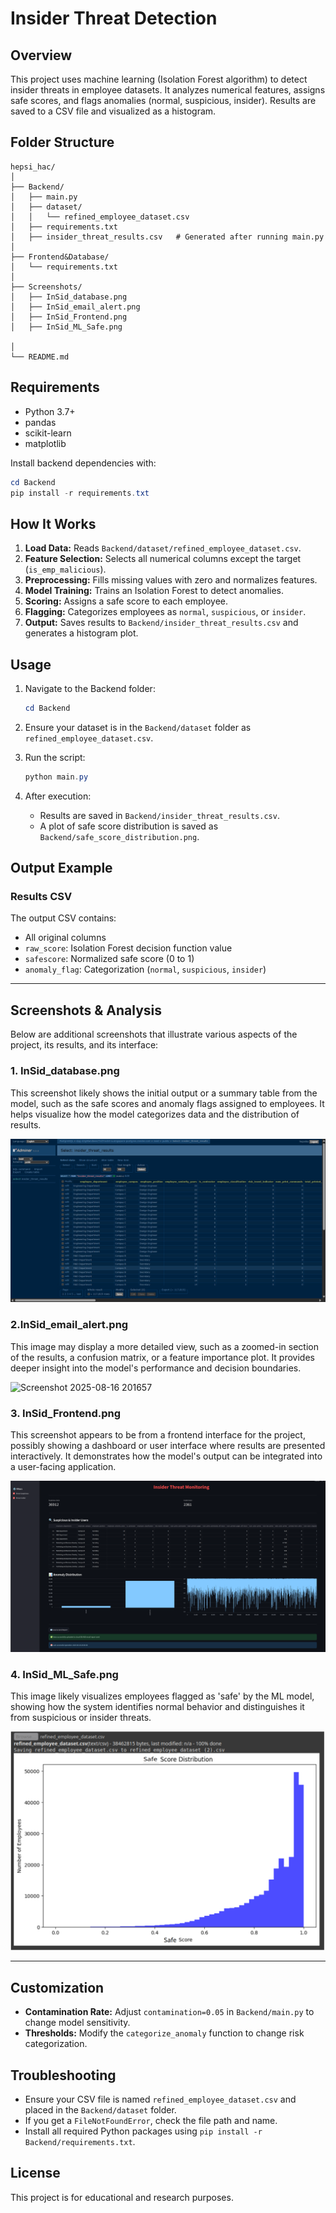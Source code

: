 # Insider Threat Detection 

## Overview

This project uses machine learning (Isolation Forest algorithm) to detect insider threats in employee datasets. It analyzes numerical features, assigns safe scores, and flags anomalies (normal, suspicious, insider). Results are saved to a CSV file and visualized as a histogram.

## Folder Structure

```
hepsi_hac/
│
├── Backend/
│   ├── main.py
│   ├── dataset/
│   │   └── refined_employee_dataset.csv
│   ├── requirements.txt
│   ├── insider_threat_results.csv   # Generated after running main.py
│
├── Frontend&Database/
│   └── requirements.txt
│
├── Screenshots/
│   ├── InSid_database.png
│   ├── InSid_email_alert.png
│   ├── InSid_Frontend.png
│   ├── InSid_ML_Safe.png

│
└── README.md
```

## Requirements

- Python 3.7+
- pandas
- scikit-learn
- matplotlib

Install backend dependencies with:

```powershell
cd Backend
pip install -r requirements.txt
```

## How It Works

1. **Load Data:** Reads `Backend/dataset/refined_employee_dataset.csv`.
2. **Feature Selection:** Selects all numerical columns except the target (`is_emp_malicious`).
3. **Preprocessing:** Fills missing values with zero and normalizes features.
4. **Model Training:** Trains an Isolation Forest to detect anomalies.
5. **Scoring:** Assigns a safe score to each employee.
6. **Flagging:** Categorizes employees as `normal`, `suspicious`, or `insider`.
7. **Output:** Saves results to `Backend/insider_threat_results.csv` and generates a histogram plot.

## Usage

1. Navigate to the Backend folder:
   ```powershell
   cd Backend
   ```

2. Ensure your dataset is in the `Backend/dataset` folder as `refined_employee_dataset.csv`.

3. Run the script:
   ```powershell
   python main.py
   ```

4. After execution:
   - Results are saved in `Backend/insider_threat_results.csv`.
   - A plot of safe score distribution is saved as `Backend/safe_score_distribution.png`.


## Output Example

### Results CSV

The output CSV contains:
- All original columns
- `raw_score`: Isolation Forest decision function value
- `safescore`: Normalized safe score (0 to 1)
- `anomaly_flag`: Categorization (`normal`, `suspicious`, `insider`)

---

## Screenshots & Analysis

Below are additional screenshots that illustrate various aspects of the project, its results, and its interface:

### 1. InSid_database.png
This screenshot likely shows the initial output or a summary table from the model, such as the safe scores and anomaly flags assigned to employees. It helps visualize how the model categorizes data and the distribution of results.

![Screenshot 2025-08-16 201247](InSid_database.png)

### 2.InSid_email_alert.png
This image may display a more detailed view, such as a zoomed-in section of the results, a confusion matrix, or a feature importance plot. It provides deeper insight into the model's performance and decision boundaries.

![Screenshot 2025-08-16 201657](InSid_email_alert.png)

### 3. InSid_Frontend.png
This screenshot appears to be from a frontend interface for the project, possibly showing a dashboard or user interface where results are presented interactively. It demonstrates how the model's output can be integrated into a user-facing application.

![InSid_Frontend](Screenshots/InSid_Frontend.png)

### 4. InSid_ML_Safe.png
This image likely visualizes employees flagged as 'safe' by the ML model, showing how the system identifies normal behavior and distinguishes it from suspicious or insider threats.

![InSid_ML_Safe](Screenshots/InSid_ML_Safe.png)




---

## Customization

- **Contamination Rate:** Adjust `contamination=0.05` in `Backend/main.py` to change model sensitivity.
- **Thresholds:** Modify the `categorize_anomaly` function to change risk categorization.

## Troubleshooting

- Ensure your CSV file is named `refined_employee_dataset.csv` and placed in the `Backend/dataset` folder.
- If you get a `FileNotFoundError`, check the file path and name.
- Install all required Python packages using `pip install -r Backend/requirements.txt`.

## License

This project is for educational and research purposes.
